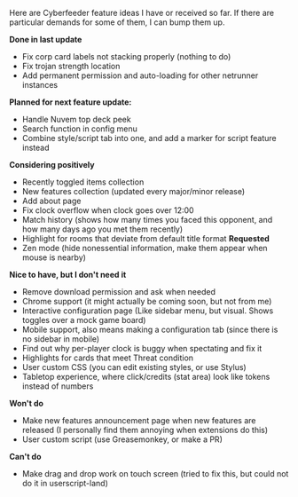 Here are Cyberfeeder feature ideas I have or received so far. If there are particular demands for some of them, I can bump them up.

**Done in last update**
- Fix corp card labels not stacking properly (nothing to do)
- Fix trojan strength location
- Add permanent permission and auto-loading for other netrunner instances

**Planned for next feature update:**
- Handle Nuvem top deck peek
- Search function in config menu
- Combine style/script tab into one, and add a marker for script feature instead

**Considering positively**
- Recently toggled items collection
- New features collection (updated every major/minor release)
- Add about page
- Fix clock overflow when clock goes over 12:00
- Match history (shows how many times you faced this opponent, and how many days ago you met them recently)
- Highlight for rooms that deviate from default title format
**Requested**
- Zen mode (hide nonessential information, make them appear when mouse is nearby)

**Nice to have, but I don't need it**
- Remove download permission and ask when needed
- Chrome support (it might actually be coming soon, but not from me)
- Interactive configuration page (Like sidebar menu, but visual. Shows toggles over a mock game board)
- Mobile support, also means making a configuration tab (since there is no sidebar in mobile)
- Find out why per-player clock is buggy when spectating and fix it
- Highlights for cards that meet Threat condition
- User custom CSS (you can edit existing styles, or use Stylus)
- Tabletop experience, where click/credits (stat area) look like tokens instead of numbers

**Won't do**
- Make new features announcement page when new features are released (I personally find them annoying when extensions do this)
- User custom script (use Greasemonkey, or make a PR)

**Can't do**
- Make drag and drop work on touch screen (tried to fix this, but could not do it in userscript-land)
